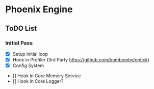 # Phoenix Engine
 
## ToDO List
### Initial Pass

- [x] Setup initial loop
- [x] Hook in Profiler (3rd Party https://github.com/bombomby/optick)
- [x] Config System
- [] Hook in Core Memory Service
- [] Hook in Core Logger?